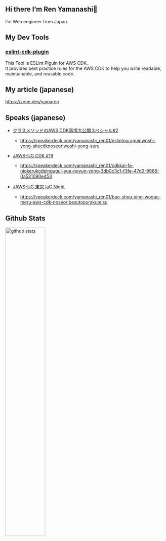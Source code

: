 ## Hi there I’m Ren Yamanashi👋

I’m Web engineer from Japan.

## My Dev Tools

### [eslint-cdk-plugin](https://eslint-cdk-plugin.dev/)

This Tool is ESLint Plguin for AWS CDK.  
It provides best practice rules for the AWS CDK to help you write readable, maintainable, and reusable code.

## My article (japanese)

https://zenn.dev/yamaren

## Speaks (japanese)

- [クラスメソッドのAWS CDK事情大公開スペシャル#2](https://classmethod.connpass.com/event/337711/)
  - https://speakerdeck.com/yamanashi_ren01/eslintpuraguinwoshi-yong-sitecdknoseoriwoshi-yong-suru
 
- [JAWS-UG CDK #19](https://jawsug-cdk.connpass.com/event/343974/)
  - https://speakerdeck.com/yamanashi_ren01/cdkkai-fa-niokerukodeingugui-yue-noyun-yong-3db0c3c1-f3fe-47d0-9968-0a531090e453
 
- [JAWS-UG 東京 IaC Night](https://jawsug.connpass.com/event/344954/)
  - https://speakerdeck.com/yamanashi_ren01/bao-shou-xing-wogao-meru-aws-cdk-noseoribesutopurakuteisu

## Github Stats
<img src="https://github-readme-stats.vercel.app/api?username=ren-yamanashi&show_icons=true&theme=gotham" alt="github stats" width="50%"/>
